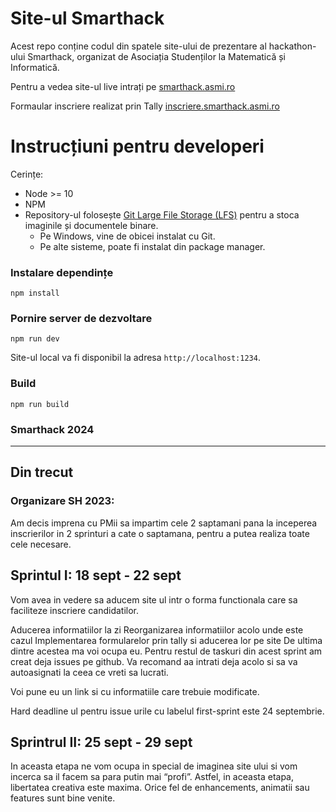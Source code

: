# Site-ul Smarthack

Acest repo conține codul din spatele site-ului de prezentare al hackathon-ului
Smarthack, organizat de Asociația Studenților la Matematică și Informatică.

Pentru a vedea site-ul live intrați pe [smarthack.asmi.ro](https://smarthack.asmi.ro/)

Formaular inscriere realizat prin Tally [inscriere.smarthack.asmi.ro](https://inscriere.smarthack.asmi.ro/)

# Instrucțiuni pentru developeri

Cerințe:

- Node >= 10
- NPM
- Repository-ul folosește [Git Large File Storage (LFS)](https://git-lfs.github.com/)
  pentru a stoca imaginile și documentele binare.
  - Pe Windows, vine de obicei instalat cu Git.
  - Pe alte sisteme, poate fi instalat din package manager.

### Instalare dependințe

```{bash}
npm install
```

### Pornire server de dezvoltare

```{bash}
npm run dev
```

Site-ul local va fi disponibil la adresa `http://localhost:1234`.

### Build

```{bash}
npm run build
```

### Smarthack 2024

--- 

## Din trecut

### Organizare SH 2023:

Am decis imprena cu PMii sa impartim cele 2 saptamani pana la inceperea inscrierilor in 2 sprinturi a cate o saptamana, pentru a putea realiza toate cele necesare.

## Sprintul I: 18 sept - 22 sept

Vom avea in vedere sa aducem site ul intr o forma functionala care sa faciliteze inscriere candidatilor.

Aducerea informatiilor la zi
Reorganizarea informatiilor acolo unde este cazul
Implementarea formularelor prin tally si aducerea lor pe site
De ultima dintre acestea ma voi ocupa eu. Pentru restul de taskuri din acest sprint am creat deja issues pe github. Va recomand aa intrati deja acolo si sa va autoasignati la ceea ce vreti sa lucrati.

Voi pune eu un link si cu informatiile care trebuie modificate.

Hard deadline ul pentru issue urile cu labelul first-sprint este 24 septembrie.

## Sprintrul II: 25 sept - 29 sept

In aceasta etapa ne vom ocupa in special de imaginea site ului si vom incerca sa il facem sa para putin mai “profi”. Astfel, in aceasta etapa, libertatea creativa este maxima. Orice fel de enhancements, animatii sau features sunt bine venite.

